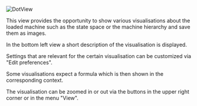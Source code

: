 ![DotView](../../../screenshots/Visualisations/DotView.png)

This view provides the opportunity to show various visualisations about the loaded machine such as the state space or the machine hierarchy and save them as images.

In the bottom left view a short description of the visualisation is displayed. 

Settings that are relevant for the certain visualisation can be customized via "Edit preferences".

Some visualisations expect a formula which is then shown in the corresponding context.

The visualisation can be zoomed in or out via the buttons in the upper right corner or in the menu "View".
